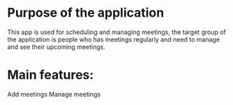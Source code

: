 # Purpose of the application
This app is used for scheduling and managing meetings, 
the target group of the application is people who has meetings regularly and need to manage and see their upcoming meetings.

# Main features:
Add meetings
Manage meetings
